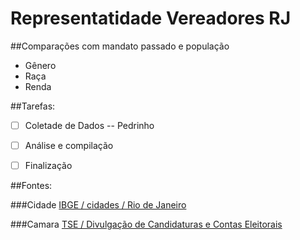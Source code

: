 # Representatidade Vereadores RJ

##Comparações com mandato passado e população
- Gênero 
- Raça
- Renda

##Tarefas:
- [ ] Coletade de Dados -- Pedrinho
- [ ] Análise e compilação
- [ ] Finalização


##Fontes:

###Cidade
[IBGE / cidades / Rio de Janeiro](http://cidades.ibge.gov.br/xtras/perfil.php?codmun=330455)


###Camara
[TSE / Divulgação de Candidaturas e Contas Eleitorais](http://divulgacandcontas.tse.jus.br/)
